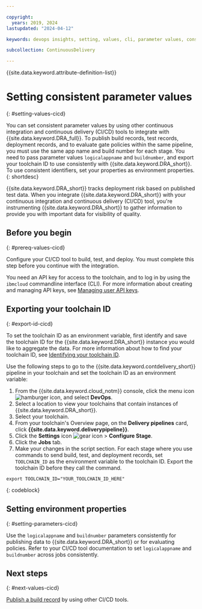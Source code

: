 ```yaml
---

copyright:
  years: 2019, 2024
lastupdated: "2024-04-12"

keywords: devops insights, setting, values, cli, parameter values, consistent, other ci/cd tools, test, tests, install, app, risk

subcollection: ContinuousDelivery

---
```


{{site.data.keyword.attribute-definition-list}}

# Setting consistent parameter values
{: #setting-values-cicd}

You can set consistent parameter values by using other continuous integration and continuous delivery (CI/CD) tools to integrate with {{site.data.keyword.DRA_full}}. To publish build records, test records, deployment records, and to evaluate gate policies within the same pipeline, you must use the same app name and build number for each stage. You need to pass parameter values `logicalappname` and `buildnumber`, and export your toolchain ID to use consistently with {{site.data.keyword.DRA_short}}. To use consistent identifiers, set your properties as environment properties.
{: shortdesc}

{{site.data.keyword.DRA_short}} tracks deployment risk based on published test data. When you integrate {{site.data.keyword.DRA_short}} with your continuous integration and continuous delivery (CI/CD) tool, you're instrumenting {{site.data.keyword.DRA_short}} to gather information to provide you with important data for visibility of quality.


## Before you begin
{: #prereq-values-cicd}

Configure your CI/CD tool to build, test, and deploy. You must complete this step before you continue with the integration.

You need an API key for access to the toolchain, and to log in by using the `ibmcloud` commandline interface (CLI). For more information about creating and managing API keys, see [Managing user API keys](/docs/account?topic=account-userapikey).


## Exporting your toolchain ID
{: #export-id-cicd}

To set the toolchain ID as an environment variable, first identify and save the toolchain ID for the {{site.data.keyword.DRA_short}} instance you would like to aggregate the data. For more information about how to find your toolchain ID, see [Identifying your toolchain ID](/docs/ContinuousDelivery?topic=ContinuousDelivery-aggregating-multiple-sources#identifying-toolchain-ID). 

Use the following steps to go to the {{site.data.keyword.contdelivery_short}} pipeline in your toolchain and set the toolchain ID as an environment variable:

1. From the {{site.data.keyword.cloud_notm}} console, click the menu icon ![hamburger icon](images/icon_hamburger.svg), and select **DevOps**.
2. Select a location to view your toolchains that contain instances of {{site.data.keyword.DRA_short}}. 
3. Select your toolchain. 
4. From your toolchain's Overview page, on the **Delivery pipelines** card, click **{{site.data.keyword.deliverypipeline}}**.
5. Click the **Settings** icon ![gear icon](images/settings.svg) > **Configure Stage**.
6. Click the **Jobs** tab. 
7. Make your changes in the script section. For each stage where you use commands to send build, test, and deployment records, set `TOOLCHAIN_ID` as the environment variable to the toolchain ID. Export the toolchain ID before they call the command. 

```text
export TOOLCHAIN_ID="YOUR_TOOLCHAIN_ID_HERE"
```
{: codeblock}


## Setting environment properties
{: #setting-parameters-cicd}

Use the `logicalappname` and `buildnumber` parameters consistently for publishing data to {{site.data.keyword.DRA_short}} or for evaluating policies. Refer to your CI/CD tool documentation to set `logicalappname` and `buildnumber` across jobs consistently.


## Next steps
{: #next-values-cicd}

[Publish a build record](/docs/ContinuousDelivery?topic=ContinuousDelivery-publish-build-cicd) by using other CI/CD tools.
